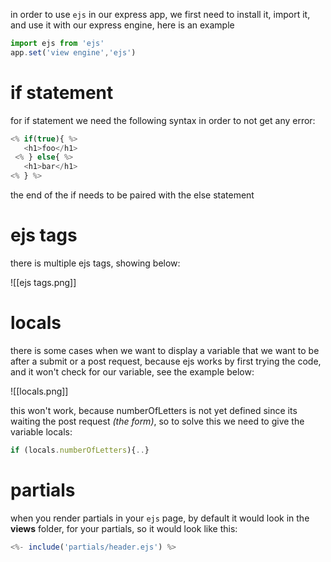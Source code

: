 in order to use `ejs` in our express app, we first need to install it, import it, and use it with our express engine, here is an example

```javascript
import ejs from 'ejs'
app.set('view engine','ejs')
```

# if statement 

for if statement we need  the following syntax in order to not get any error:


```javascript
<% if(true){ %>
   <h1>foo</h1>
 <% } else{ %>  
   <h1>bar</h1>
<% } %>
```

the end of the if needs to be paired with the else statement

# ejs tags

there is multiple ejs tags, showing below:

![[ejs tags.png]]

# locals

there is some cases when we want to display a variable that we want to be after a submit or a post request, because ejs works by first trying the code, and it won't check for our variable, see the example below:

![[locals.png]]

this won't work, because numberOfLetters is not yet defined since its waiting the post request *(the form)*, so to solve this we need to give the variable locals:

```javascript
if (locals.numberOfLetters){..}
```

# partials

when you render partials in your `ejs` page, by default it would look in the **views** folder,  for your partials, so it would look like this:

```javascript
<%- include('partials/header.ejs') %>
```